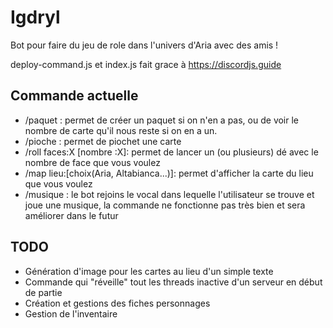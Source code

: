 # Igdryl
Bot pour faire du jeu de role dans l'univers d'Aria avec des amis !

deploy-command.js et index.js fait grace à https://discordjs.guide

## Commande actuelle
- /paquet : permet de créer un paquet si on n'en a pas, ou de voir le nombre de carte qu'il nous reste si on en a un.
- /pioche : permet de piochet une carte
- /roll faces:X [nombre :X]: permet de lancer un (ou plusieurs) dé avec le nombre de face que vous voulez
- /map lieu:[choix(Aria, Altabianca...)]: permet d'afficher la carte du lieu que vous voulez
- /musique : le bot rejoins le vocal dans lequelle l'utilisateur se trouve et joue une musique, la commande ne fonctionne pas très bien et sera améliorer dans le futur

## TODO
+ Génération d'image pour les cartes au lieu d'un simple texte
+ Commande qui "réveille" tout les threads inactive d'un serveur en début de partie
+ Création et gestions des fiches personnages
+ Gestion de l'inventaire